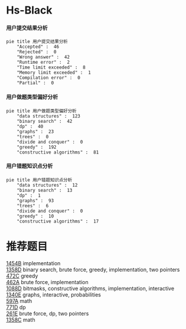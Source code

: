 # Hs-Black

<!-- tabs:start -->



#### **用户提交结果分析**

```mermaid
pie title 用户提交结果分析
    "Accepted" :  46
    "Rejected" :  0
    "Wrong answer" :  42
    "Runtime error" :  2
    "Time limit exceeded" :  8
    "Memory limit exceeded" :  1
    "Compilation error" :  0
    "Partial" :  0
```

#### **用户做题类型偏好分析**

```mermaid
pie title 用户做题类型偏好分析
    "data structures" :  123
    "binary search" :  42
    "dp" :  40
    "graphs" :  23
    "trees" :  0
    "divide and conquer" :  0
    "greedy" :  192
    "constructive algorithms" :  81
```
#### **用户错题知识点分析**

```mermaid
pie title 用户错题知识点分析
    "data structures" :  12
    "binary search" :  13
    "dp" :  1
    "graphs" :  93
    "trees" :  6
    "divide and conquer" :  0
    "greedy" :  10
    "constructive algorithms" :  17
```



<!-- tabs:end -->
# 推荐题目
[1454B](https://codeforces.com/contest/1454/problem/B)		implementation		  
[1358D](https://codeforces.com/contest/1358/problem/D)		binary search,
                        brute force,
                        greedy,
                        implementation,
                        two pointers		  
[472C](https://codeforces.com/contest/472/problem/C)		greedy		  
[462A](https://codeforces.com/contest/462/problem/A)		brute force,
                        implementation		  
[1088D](https://codeforces.com/contest/1088/problem/D)		bitmasks,
                        constructive algorithms,
                        implementation,
                        interactive		  
[1340E](https://codeforces.com/contest/1340/problem/E)		graphs,
                        interactive,
                        probabilities		  
[597A](https://codeforces.com/contest/597/problem/A)		math		  
[771D](https://codeforces.com/contest/771/problem/D)		dp		  
[261E](https://codeforces.com/contest/261/problem/E)		brute force,
                        dp,
                        two pointers		  
[1358C](https://codeforces.com/contest/1358/problem/C)		math		  
